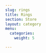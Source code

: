 ```yaml
---
slug: rings
title: Rings
section: Store
layout: category
menu:
  categories:
    weight: 5

---
```


